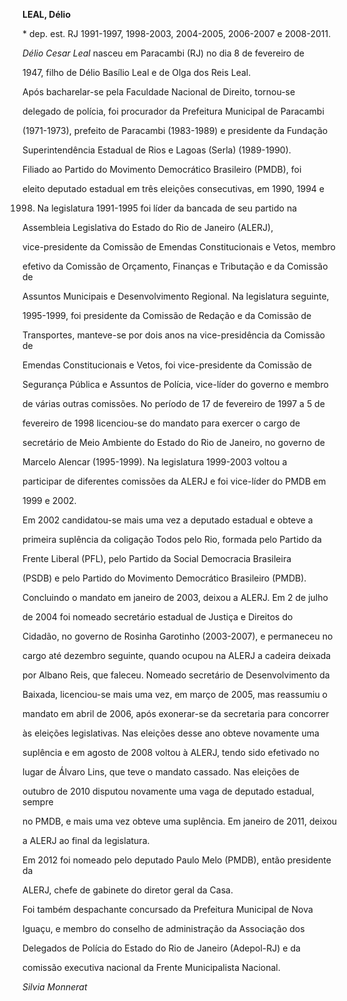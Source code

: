 **LEAL, Délio**



\* dep. est. RJ 1991-1997, 1998-2003, 2004-2005, 2006-2007 e 2008-2011.



*Délio Cesar Leal* nasceu em Paracambi (RJ) no dia 8 de fevereiro de

1947, filho de Délio Basílio Leal e de Olga dos Reis Leal.



Após bacharelar-se pela Faculdade Nacional de Direito, tornou-se

delegado de polícia, foi procurador da Prefeitura Municipal de Paracambi

(1971-1973), prefeito de Paracambi (1983-1989) e presidente da Fundação

Superintendência Estadual de Rios e Lagoas (Serla) (1989-1990).



Filiado ao Partido do Movimento Democrático Brasileiro (PMDB), foi

eleito deputado estadual em três eleições consecutivas, em 1990, 1994 e

1998. Na legislatura 1991-1995 foi líder da bancada de seu partido na

Assembleia Legislativa do Estado do Rio de Janeiro (ALERJ),

vice-presidente da Comissão de Emendas Constitucionais e Vetos, membro

efetivo da Comissão de Orçamento, Finanças e Tributação e da Comissão de

Assuntos Municipais e Desenvolvimento Regional. Na legislatura seguinte,

1995-1999, foi presidente da Comissão de Redação e da Comissão de

Transportes, manteve-se por dois anos na vice-presidência da Comissão de

Emendas Constitucionais e Vetos, foi vice-presidente da Comissão de

Segurança Pública e Assuntos de Polícia, vice-líder do governo e membro

de várias outras comissões. No período de 17 de fevereiro de 1997 a 5 de

fevereiro de 1998 licenciou-se do mandato para exercer o cargo de

secretário de Meio Ambiente do Estado do Rio de Janeiro, no governo de

Marcelo Alencar (1995-1999). Na legislatura 1999-2003 voltou a

participar de diferentes comissões da ALERJ e foi vice-líder do PMDB em

1999 e 2002.



Em 2002 candidatou-se mais uma vez a deputado estadual e obteve a

primeira suplência da coligação Todos pelo Rio, formada pelo Partido da

Frente Liberal (PFL), pelo Partido da Social Democracia Brasileira

(PSDB) e pelo Partido do Movimento Democrático Brasileiro (PMDB).

Concluindo o mandato em janeiro de 2003, deixou a ALERJ. Em 2 de julho

de 2004 foi nomeado secretário estadual de Justiça e Direitos do

Cidadão, no governo de Rosinha Garotinho (2003-2007), e permaneceu no

cargo até dezembro seguinte, quando ocupou na ALERJ a cadeira deixada

por Albano Reis, que faleceu. Nomeado secretário de Desenvolvimento da

Baixada, licenciou-se mais uma vez, em março de 2005, mas reassumiu o

mandato em abril de 2006, após exonerar-se da secretaria para concorrer

às eleições legislativas. Nas eleições desse ano obteve novamente uma

suplência e em agosto de 2008 voltou à ALERJ, tendo sido efetivado no

lugar de Álvaro Lins, que teve o mandato cassado. Nas eleições de

outubro de 2010 disputou novamente uma vaga de deputado estadual, sempre

no PMDB, e mais uma vez obteve uma suplência. Em janeiro de 2011, deixou

a ALERJ ao final da legislatura.



Em 2012 foi nomeado pelo deputado Paulo Melo (PMDB), então presidente da

ALERJ, chefe de gabinete do diretor geral da Casa.



Foi também despachante concursado da Prefeitura Municipal de Nova

Iguaçu, e membro do conselho de administração da Associação dos

Delegados de Polícia do Estado do Rio de Janeiro (Adepol-RJ) e da

comissão executiva nacional da Frente Municipalista Nacional.



*Silvia Monnerat*



